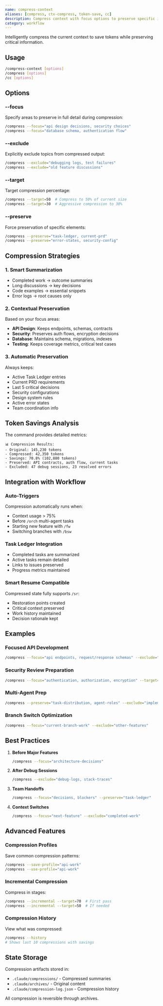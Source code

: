 ```yaml
---
name: compress-context
aliases: [compress, ctx-compress, token-save, cc]
description: Compress context with focus options to preserve specific information
category: workflow
---
```


Intelligently compress the current context to save tokens while preserving critical information.

## Usage
```bash
/compress-context [options]
/compress [options]
/cc [options]
```

## Options

### --focus
Specify areas to preserve in full detail during compression:
```bash
/compress --focus="api design decisions, security choices"
/compress --focus="database schema, authentication flow"
```

### --exclude  
Explicitly exclude topics from compressed output:
```bash
/compress --exclude="debugging logs, test failures"
/compress --exclude="old feature discussions"
```

### --target
Target compression percentage:
```bash
/compress --target=50  # Compress to 50% of current size
/compress --target=30  # Aggressive compression to 30%
```

### --preserve
Force preservation of specific elements:
```bash
/compress --preserve="task-ledger, current-prd"
/compress --preserve="error-states, security-config"
```

## Compression Strategies

### 1. Smart Summarization
- Completed work → outcome summaries
- Long discussions → key decisions
- Code examples → essential snippets
- Error logs → root causes only

### 2. Contextual Preservation
Based on your focus areas:
- **API Design**: Keeps endpoints, schemas, contracts
- **Security**: Preserves auth flows, encryption decisions
- **Database**: Maintains schema, migrations, indexes
- **Testing**: Keeps coverage metrics, critical test cases

### 3. Automatic Preservation
Always keeps:
- Active Task Ledger entries
- Current PRD requirements
- Last 5 critical decisions
- Security configurations
- Design system rules
- Active error states
- Team coordination info

## Token Savings Analysis

The command provides detailed metrics:
```
📊 Compression Results:
- Original: 145,230 tokens
- Compressed: 42,350 tokens
- Savings: 70.8% (102,880 tokens)
- Preserved: API contracts, auth flow, current tasks
- Excluded: 47 debug sessions, 23 resolved errors
```

## Integration with Workflow

### Auto-Triggers
Compression automatically runs when:
- Context usage > 75%
- Before `/orch` multi-agent tasks
- Starting new feature with `/fw`
- Switching branches with `/bsw`

### Task Ledger Integration
- Completed tasks are summarized
- Active tasks remain detailed
- Links to issues preserved
- Progress metrics maintained

### Smart Resume Compatible
Compressed state fully supports `/sr`:
- Restoration points created
- Critical context preserved
- Work history maintained
- Decision rationale kept

## Examples

### Focused API Development
```bash
/compress --focus="api endpoints, request/response schemas" --exclude="ui discussions"
```

### Security Review Preparation  
```bash
/compress --focus="authentication, authorization, encryption" --target=40
```

### Multi-Agent Prep
```bash
/compress --preserve="task-distribution, agent-roles" --exclude="implementation-details"
```

### Branch Switch Optimization
```bash
/compress --focus="current-branch-work" --exclude="other-features"
```

## Best Practices

1. **Before Major Features**
   ```bash
   /compress --focus="architecture-decisions"
   ```

2. **After Debug Sessions**
   ```bash
   /compress --exclude="debug-logs, stack-traces"
   ```

3. **Team Handoffs**
   ```bash
   /compress --focus="decisions, blockers" --preserve="task-ledger"
   ```

4. **Context Switches**
   ```bash
   /compress --focus="next-feature" --exclude="completed-work"
   ```

## Advanced Features

### Compression Profiles
Save common compression patterns:
```bash
/compress --save-profile="api-work"
/compress --use-profile="api-work"
```

### Incremental Compression
Compress in stages:
```bash
/compress --incremental --target=70  # First pass
/compress --incremental --target=50  # If needed
```

### Compression History
View what was compressed:
```bash
/compress --history
# Shows last 10 compressions with savings
```

## State Storage

Compression artifacts stored in:
- `.claude/compressions/` - Compressed summaries
- `.claude/archives/` - Original content
- `.claude/compression-log.json` - Compression history

All compression is reversible through archives.
